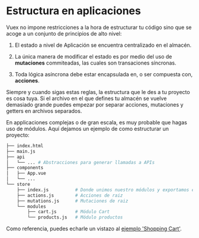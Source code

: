 # Estructura en aplicaciones

Vuex no impone restricciones a la hora de estructurar tu código sino que se acoge a un conjunto de principios de alto nivel:

1. El estado a nivel de Aplicación se encuentra centralizado en el almacén.

2. La única manera de modificar el estado es por medio del uso de **mutaciones** commiteadas, las cuales son transaciones síncronas.

3. Toda lógica asíncrona debe estar encapsulada en, o ser compuesta con, **acciones**.

Siempre y cuando sigas estas reglas, la estructura que le des a tu proyecto es cosa tuya. Si el archivo en el que defines tu almacén se vuelve demasiado grande puedes empezar por separar acciones, mutaciones y getters en archivos separados.

En applicaciones complejas o de gran escala, es muy probable que hagas uso de módulos. Aquí dejamos un ejemplo de como estructurar un proyecto:

``` bash
├── index.html
├── main.js
├── api
│   └── ... # Abstracciones para generar llamadas a APIs
├── components
│   ├── App.vue
│   └── ...
└── store
    ├── index.js          # Donde unimos nuestro módulos y exportamos el almacén
    ├── actions.js        # Acciones de raiz
    ├── mutations.js      # Mutaciones de raiz
    └── modules
        ├── cart.js       # Módulo Cart
        └── products.js   # Módulo productos
```

Como referencia, puedes echarle un vistazo al [ejemplo 'Shopping Cart'](https://github.com/vuejs/vuex/tree/dev/examples/shopping-cart).

